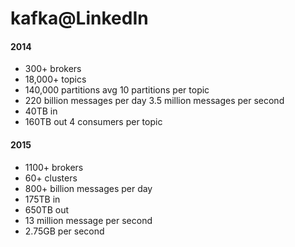 # kafka@LinkedIn

#### 2014

- 300+ brokers
- 18,000+ topics
- 140,000 partitions
  avg 10 partitions per topic
- 220 billion messages per day
  3.5 million messages per second
- 40TB in
- 160TB out
  4 consumers per topic

#### 2015

- 1100+ brokers
- 60+ clusters
- 800+ billion messages per day
- 175TB in
- 650TB out
- 13 million message per second
- 2.75GB per second

